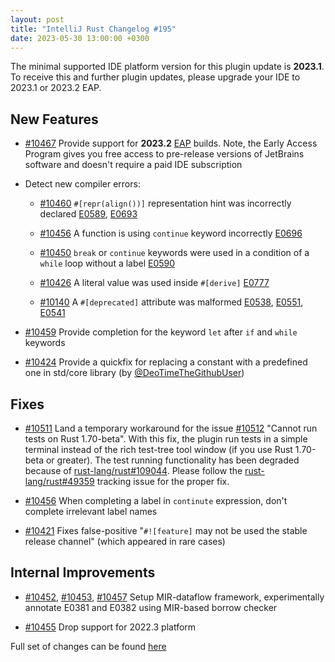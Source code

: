 ```yaml
---
layout: post
title: "IntelliJ Rust Changelog #195"
date: 2023-05-30 13:00:00 +0300
---
```


The minimal supported IDE platform version for this plugin update is **2023.1**.
To receive this and further plugin updates, please upgrade your IDE to 2023.1 or 2023.2 EAP.

## New Features

* [#10467] Provide support for **2023.2** [EAP](https://www.jetbrains.com/clion/nextversion/) builds.
  Note, the Early Access Program gives you free access to pre-release versions of JetBrains software and doesn't require a paid IDE subscription

* Detect new compiler errors:

  * [#10460] `#[repr(align())]` representation hint was incorrectly declared
    [E0589](https://doc.rust-lang.org/error_codes/E0589.html), [E0693](https://doc.rust-lang.org/error_codes/E0693.html)

  * [#10456] A function is using `continue` keyword incorrectly [E0696](https://doc.rust-lang.org/error_codes/E0696.html)

  * [#10450] `break` or `continue` keywords were used in a condition of a `while` loop without a label
    [E0590](https://doc.rust-lang.org/error_codes/E0590.html)

  * [#10426] A literal value was used inside `#[derive]` [E0777](https://doc.rust-lang.org/error_codes/E0777.html)

  * [#10140] A `#[deprecated]` attribute was malformed [E0538](https://doc.rust-lang.org/error_codes/E0538.html),
    [E0551](https://doc.rust-lang.org/error_codes/E0551.html), [E0541](https://doc.rust-lang.org/error_codes/E0541.html)

* [#10459] Provide completion for the keyword `let` after `if` and `while` keywords

* [#10424] Provide a quickfix for replacing a constant with a predefined one in std/core library (by [@DeoTimeTheGithubUser])

## Fixes

* [#10511] Land a temporary workaround for the issue [#10512] "Cannot run tests on Rust 1.70-beta".
  With this fix, the plugin run tests in a simple terminal instead of the rich test-tree tool window
  (if you use Rust 1.70-beta or greater). The test running functionality has been degraded because of
  [rust-lang/rust#109044](https://github.com/rust-lang/rust/pull/109044). Please follow the
  [rust-lang/rust#49359](https://github.com/rust-lang/rust/issues/49359) tracking issue for the proper fix.

* [#10456] When completing a label in `continute` expression, don't complete irrelevant label names

* [#10421] Fixes false-positive "`#![feature]` may not be used the stable release channel" (which appeared in rare cases)

## Internal Improvements

* [#10452], [#10453], [#10457] Setup MIR-dataflow framework, experimentally annotate E0381 and E0382 using MIR-based
  borrow checker

* [#10455] Drop support for 2022.3 platform

Full set of changes can be found [here](https://github.com/intellij-rust/intellij-rust/milestone/104?closed=1)

[@DeoTimeTheGithubUser]: https://github.com/DeoTimeTheGithubUser
[@kuksag]: https://github.com/kuksag

[#10140]: https://github.com/intellij-rust/intellij-rust/pull/10140
[#10421]: https://github.com/intellij-rust/intellij-rust/pull/10421
[#10424]: https://github.com/intellij-rust/intellij-rust/pull/10424
[#10426]: https://github.com/intellij-rust/intellij-rust/pull/10426
[#10446]: https://github.com/intellij-rust/intellij-rust/pull/10446
[#10450]: https://github.com/intellij-rust/intellij-rust/pull/10450
[#10452]: https://github.com/intellij-rust/intellij-rust/pull/10452
[#10453]: https://github.com/intellij-rust/intellij-rust/pull/10453
[#10455]: https://github.com/intellij-rust/intellij-rust/pull/10455
[#10456]: https://github.com/intellij-rust/intellij-rust/pull/10456
[#10457]: https://github.com/intellij-rust/intellij-rust/pull/10457
[#10459]: https://github.com/intellij-rust/intellij-rust/pull/10459
[#10460]: https://github.com/intellij-rust/intellij-rust/pull/10460
[#10467]: https://github.com/intellij-rust/intellij-rust/pull/10467
[#10511]: https://github.com/intellij-rust/intellij-rust/pull/10511

[#10512]: https://github.com/intellij-rust/intellij-rust/issues/10512
